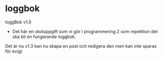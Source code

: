 # loggbok
loggBok v1.0

* Det här en skoluppgift som vi gör i programmering 2 som repetition det ska bli en fungerande loggbok.

Det är nu v1.3
kan nu skapa en post och redigera den men kan inte sparas för evigt
